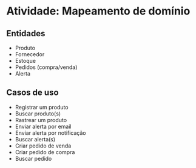 # Atividade: Mapeamento de domínio

## Entidades
- Produto
- Fornecedor
- Estoque
- Pedidos (compra/venda)
- Alerta

## Casos de uso
- Registrar um produto
- Buscar produto(s)
- Rastrear um produto
- Enviar alerta por email
- Enviar alerta por notificação
- Buscar alerta(s)
- Criar pedido de venda
- Criar pedido de compra
- Buscar pedido


